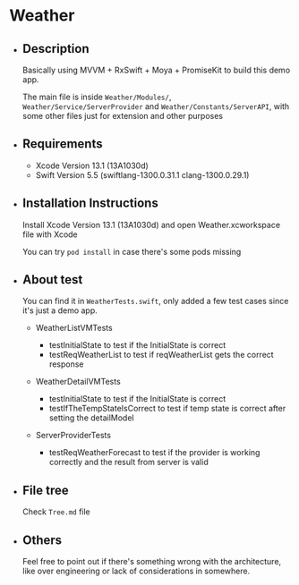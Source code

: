 # Weather

- ## Description
  Basically using MVVM + RxSwift + Moya + PromiseKit to build this demo app.

  The main file is inside `Weather/Modules/`, `Weather/Service/ServerProvider` and `Weather/Constants/ServerAPI`, with some other files just for extension and other purposes


- ## Requirements
  - Xcode Version 13.1 (13A1030d)
  - Swift Version 5.5 (swiftlang-1300.0.31.1 clang-1300.0.29.1)


- ## Installation Instructions
  Install Xcode Version 13.1 (13A1030d) and open Weather.xcworkspace file with Xcode

  You can try `pod install` in case there's some pods missing


- ## About test
  You can find it in `WeatherTests.swift`, only added a few test cases since it's just a demo app.
  - WeatherListVMTests
    - testInitialState to test if the InitialState is correct
    - testReqWeatherList to test if reqWeatherList gets the correct response

  - WeatherDetailVMTests
    - testInitialState to test if the InitialState is correct
    - testIfTheTempStateIsCorrect to test if temp state is correct after setting the detailModel

  - ServerProviderTests
    - testReqWeatherForecast to test if the provider is working correctly and the result from server is valid


- ## File tree
  Check `Tree.md` file


- ## Others
  Feel free to point out if there's something wrong with the architecture, like over engineering or lack of considerations in somewhere.
